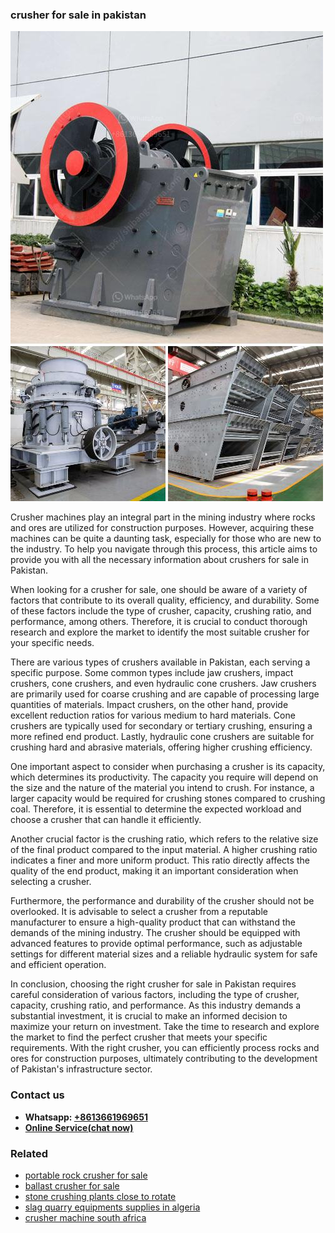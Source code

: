 <h3>crusher for sale in pakistan</h3><img src='1702953108.jpg' alt=''><p>Crusher machines play an integral part in the mining industry where rocks and ores are utilized for construction purposes. However, acquiring these machines can be quite a daunting task, especially for those who are new to the industry. To help you navigate through this process, this article aims to provide you with all the necessary information about crushers for sale in Pakistan.</p><p>When looking for a crusher for sale, one should be aware of a variety of factors that contribute to its overall quality, efficiency, and durability. Some of these factors include the type of crusher, capacity, crushing ratio, and performance, among others. Therefore, it is crucial to conduct thorough research and explore the market to identify the most suitable crusher for your specific needs.</p><p>There are various types of crushers available in Pakistan, each serving a specific purpose. Some common types include jaw crushers, impact crushers, cone crushers, and even hydraulic cone crushers. Jaw crushers are primarily used for coarse crushing and are capable of processing large quantities of materials. Impact crushers, on the other hand, provide excellent reduction ratios for various medium to hard materials. Cone crushers are typically used for secondary or tertiary crushing, ensuring a more refined end product. Lastly, hydraulic cone crushers are suitable for crushing hard and abrasive materials, offering higher crushing efficiency.</p><p>One important aspect to consider when purchasing a crusher is its capacity, which determines its productivity. The capacity you require will depend on the size and the nature of the material you intend to crush. For instance, a larger capacity would be required for crushing stones compared to crushing coal. Therefore, it is essential to determine the expected workload and choose a crusher that can handle it efficiently.</p><p>Another crucial factor is the crushing ratio, which refers to the relative size of the final product compared to the input material. A higher crushing ratio indicates a finer and more uniform product. This ratio directly affects the quality of the end product, making it an important consideration when selecting a crusher.</p><p>Furthermore, the performance and durability of the crusher should not be overlooked. It is advisable to select a crusher from a reputable manufacturer to ensure a high-quality product that can withstand the demands of the mining industry. The crusher should be equipped with advanced features to provide optimal performance, such as adjustable settings for different material sizes and a reliable hydraulic system for safe and efficient operation.</p><p>In conclusion, choosing the right crusher for sale in Pakistan requires careful consideration of various factors, including the type of crusher, capacity, crushing ratio, and performance. As this industry demands a substantial investment, it is crucial to make an informed decision to maximize your return on investment. Take the time to research and explore the market to find the perfect crusher that meets your specific requirements. With the right crusher, you can efficiently process rocks and ores for construction purposes, ultimately contributing to the development of Pakistan's infrastructure sector.</p><h3>Contact us</h3><ul><li><strong>Whatsapp:&nbsp;<a href="https://wa.me/8613661969651">+8613661969651</a></strong></li><li><a href="https://swt.shibang-china.com/?git&amp;zhl&amp;crusher for sale in pakistan"><strong>Online Service(chat now)</strong></a></li></ul><h3>Related</h3><ul><li><a href='portable rock crusher for sale.md'>portable rock crusher for sale</a></li><li><a href='ballast crusher for sale.md'>ballast crusher for sale</a></li><li><a href='stone crushing plants close to rotate.md'>stone crushing plants close to rotate</a></li><li><a href='slag quarry equipments supplies in algeria.md'>slag quarry equipments supplies in algeria</a></li><li><a href='crusher machine south africa.md'>crusher machine south africa</a></li></ul>